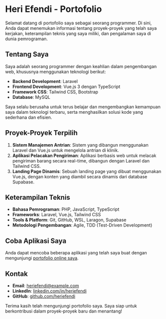 # Heri Efendi - Portofolio

Selamat datang di portofolio saya sebagai seorang programmer. Di sini, Anda dapat menemukan informasi tentang proyek-proyek yang telah saya kerjakan, keterampilan teknis yang saya miliki, dan pengalaman saya di dunia pemrograman.

## Tentang Saya

Saya adalah seorang programmer dengan keahlian dalam pengembangan web, khususnya menggunakan teknologi berikut:

- **Backend Development**: Laravel
- **Frontend Development**: Vue.js 3 dengan TypeScript
- **Framework CSS**: Tailwind CSS, Bootstrap 
- **Database**: MySQL 

Saya selalu berusaha untuk terus belajar dan mengembangkan kemampuan saya dalam teknologi terbaru, serta menghasilkan solusi kode yang sederhana dan efisien.

## Proyek-Proyek Terpilih

1. **Sistem Manajemen Antrian**: Sistem yang dibangun menggunakan Laravel dan Vue.js untuk mengelola antrian di klinik.
2. **Aplikasi Pelacakan Pengiriman**: Aplikasi berbasis web untuk melacak pengiriman barang secara real-time, dibangun dengan Laravel dan Tailwind CSS.
3. **Landing Page Dinamis**: Sebuah landing page yang dibuat menggunakan Vue.js, dengan konten yang diambil secara dinamis dari database Supabase.

## Keterampilan Teknis

- **Bahasa Pemrograman**: PHP, JavaScript, TypeScript
- **Frameworks**: Laravel, Vue.js, Tailwind CSS
- **Tools & Platform**: Git, GitHub, WSL, Laragon, Supabase
- **Metodologi Pengembangan**: Agile, TDD (Test-Driven Development)

## Coba Aplikasi Saya

Anda dapat mencoba beberapa aplikasi yang telah saya buat dengan mengunjungi [portofolio online saya](https://heriefendi.github.io/Portofolio).

## Kontak

- **Email**: heriefendi@example.com
- **LinkedIn**: [linkedin.com/in/heriefendi](https://linkedin.com/in/heriefendi)
- **GitHub**: [github.com/heriefendi](https://github.com/heriefendi)

Terima kasih telah mengunjungi portofolio saya. Saya siap untuk berkontribusi dalam proyek-proyek baru dan menantang!
